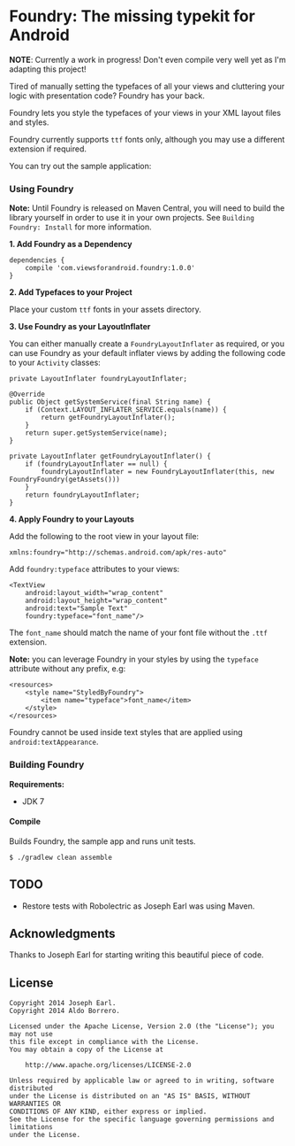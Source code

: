 # Foundry: The missing typekit for Android

**NOTE**: Currently a work in progress! Don't even compile very well yet as I'm adapting this project!

Tired of manually setting the typefaces of all your views and cluttering your logic with presentation code? Foundry has your back.

Foundry lets you style the typefaces of your views in your XML layout files and styles.

Foundry currently supports `ttf` fonts only, although you may use a different extension if required.

You can try out the sample application:

### Using Foundry

**Note:** Until Foundry is released on Maven Central, you will need to build the library yourself in order to use it in your own projects. See `Building Foundry: Install` for more information.

**1. Add Foundry as a Dependency**

	dependencies {
		compile 'com.viewsforandroid.foundry:1.0.0'
	}

**2. Add Typefaces to your Project**

Place your custom `ttf` fonts in your assets directory.

**3. Use Foundry as your LayoutInflater**

You can either manually create a `FoundryLayoutInflater` as required, or you can use Foundry as your default inflater views by adding the following code to your `Activity` classes:

	private LayoutInflater foundryLayoutInflater;

	@Override
	public Object getSystemService(final String name) {
		if (Context.LAYOUT_INFLATER_SERVICE.equals(name)) {
			return getFoundryLayoutInflater();
		}
		return super.getSystemService(name);
	}

	private LayoutInflater getFoundryLayoutInflater() {
		if (foundryLayoutInflater == null) {
			foundryLayoutInflater = new FoundryLayoutInflater(this, new FoundryFoundry(getAssets()))
		}
		return foundryLayoutInflater;
	}

**4. Apply Foundry to your Layouts**

Add the following to the root view in your layout file:

	xmlns:foundry="http://schemas.android.com/apk/res-auto"

Add `foundry:typeface` attributes to your views:

	<TextView
		android:layout_width="wrap_content"
		android:layout_height="wrap_content"
		android:text="Sample Text"
		foundry:typeface="font_name"/>

The `font_name` should match the name of your font file without the `.ttf` extension.

**Note:** you can leverage Foundry in your styles by using the `typeface` attribute without any prefix, e.g:

	<resources>
		<style name="StyledByFoundry">
			<item name="typeface">font_name</item>
		</style>
	</resources>

Foundry cannot be used inside text styles that are applied using `android:textAppearance`.

### Building Foundry

**Requirements:**

* JDK 7

#### Compile

Builds Foundry, the sample app and runs unit tests.

	$ ./gradlew clean assemble

## TODO

 - Restore tests with Robolectric as Joseph Earl was using Maven.

## Acknowledgments

Thanks to Joseph Earl for starting writing this beautiful piece of code.

## License

	Copyright 2014 Joseph Earl.
	Copyright 2014 Aldo Borrero.

	Licensed under the Apache License, Version 2.0 (the "License"); you may not use
	this file except in compliance with the License.
	You may obtain a copy of the License at

		http://www.apache.org/licenses/LICENSE-2.0

	Unless required by applicable law or agreed to in writing, software distributed
	under the License is distributed on an "AS IS" BASIS, WITHOUT WARRANTIES OR
	CONDITIONS OF ANY KIND, either express or implied.
	See the License for the specific language governing permissions and limitations
	under the License.
